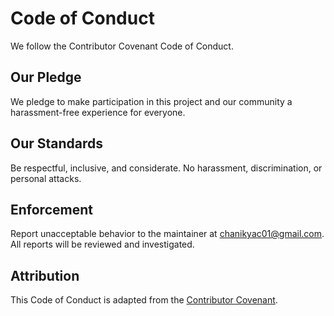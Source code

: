 # Code of Conduct

We follow the Contributor Covenant Code of Conduct.

## Our Pledge
We pledge to make participation in this project and our community a harassment-free experience for everyone.

## Our Standards
Be respectful, inclusive, and considerate. No harassment, discrimination, or personal attacks.

## Enforcement
Report unacceptable behavior to the maintainer at chanikyac01@gmail.com. All reports will be reviewed and investigated.

## Attribution
This Code of Conduct is adapted from the [Contributor Covenant](https://www.contributor-covenant.org/).
